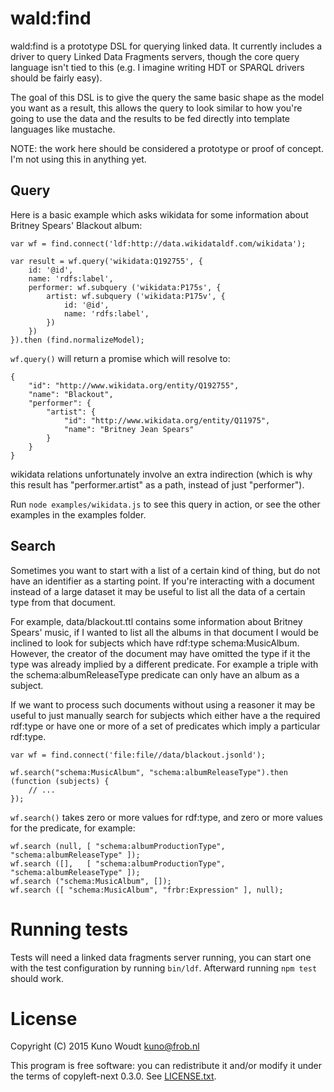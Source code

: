 
wald:find
=========

wald:find is a prototype DSL for querying linked data.  It currently includes a driver to
query Linked Data Fragments servers, though the core query language isn't tied to this
(e.g. I imagine writing HDT or SPARQL drivers should be fairly easy).

The goal of this DSL is to give the query the same basic shape as the model you want as a
result, this allows the query to look similar to how you're going to use the data and the
results to be fed directly into template languages like mustache.

NOTE: the work here should be considered a prototype or proof of concept.  I'm not using
this in anything yet.

Query
-----

Here is a basic example which asks wikidata for some information about Britney Spears' Blackout
album:

    var wf = find.connect('ldf:http://data.wikidataldf.com/wikidata');

    var result = wf.query('wikidata:Q192755', {
        id: '@id',
        name: 'rdfs:label',
        performer: wf.subquery ('wikidata:P175s', {
            artist: wf.subquery ('wikidata:P175v', {
                id: '@id',
                name: 'rdfs:label',
            })
        })
    }).then (find.normalizeModel);

`wf.query()` will return a promise which will resolve to:

    {
        "id": "http://www.wikidata.org/entity/Q192755",
        "name": "Blackout",
        "performer": {
            "artist": {
                "id": "http://www.wikidata.org/entity/Q11975",
                "name": "Britney Jean Spears"
            }
        }
    }

wikidata relations unfortunately involve an extra indirection (which is why this result
has "performer.artist" as a path, instead of just "performer").

Run `node examples/wikidata.js` to see this query in action, or see the other examples
in the examples folder.


Search
------

Sometimes you want to start with a list of a certain kind of thing, but do not have an
identifier as a starting point.  If you're interacting with a document instead of a large
dataset it may be useful to list all the data of a certain type from that document.

For example, data/blackout.ttl contains some information about Britney Spears' music, if I
wanted to list all the albums in that document I would be inclined to look for subjects
which have rdf:type schema:MusicAlbum.  However, the creator of the document may have
omitted the type if it the type was already implied by a different predicate.  For example a
triple with the schema:albumReleaseType predicate can only have an album as a subject.

If we want to process such documents without using a reasoner it may be useful to just
manually search for subjects which either have a the required rdf:type or have one or
more of a set of predicates which imply a particular rdf:type.

    var wf = find.connect('file:file//data/blackout.jsonld');

    wf.search("schema:MusicAlbum", "schema:albumReleaseType").then (function (subjects) {
        // ...
    });


`wf.search()` takes zero or more values for rdf:type, and zero or more values for the
predicate, for example:

    wf.search (null, [ "schema:albumProductionType", "schema:albumReleaseType" ]);
    wf.search ([],   [ "schema:albumProductionType", "schema:albumReleaseType" ]);
    wf.search ("schema:MusicAlbum", []);
    wf.search ([ "schema:MusicAlbum", "frbr:Expression" ], null);


Running tests
=============

Tests will need a linked data fragments server running, you can start one with the test
configuration by running `bin/ldf`.  Afterward running `npm test` should work.


License
=======

Copyright (C) 2015  Kuno Woudt <kuno@frob.nl>

This program is free software: you can redistribute it and/or modify
it under the terms of copyleft-next 0.3.0.  See [LICENSE.txt](LICENSE.txt).
